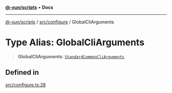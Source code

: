 [**@-xun/scripts**](../../../README.md) • **Docs**

***

[@-xun/scripts](../../../README.md) / [src/configure](../README.md) / GlobalCliArguments

# Type Alias: GlobalCliArguments

> **GlobalCliArguments**: [`StandardCommonCliArguments`](../../../lib/@-xun/cli-utils/extensions/type-aliases/StandardCommonCliArguments.md)

## Defined in

[src/configure.ts:28](https://github.com/Xunnamius/xscripts/blob/ea7b98342d9aa37d18f7398603d7c15f580a5312/src/configure.ts#L28)
